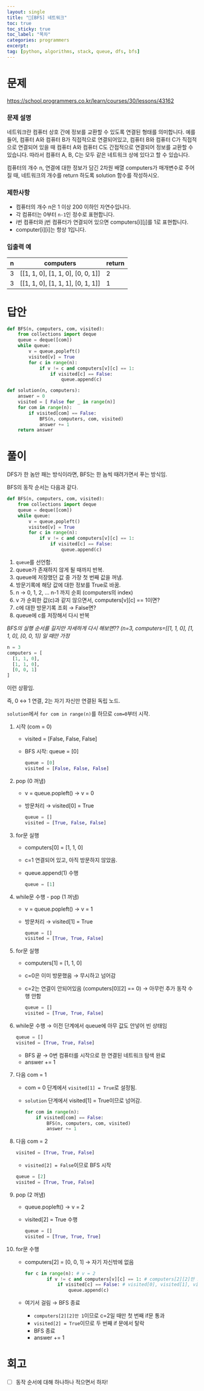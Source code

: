 ```yaml
---
layout: single
title: "📘[BFS] 네트워크"
toc: true
toc_sticky: true
toc_label: "목차"
categories: programmers
excerpt:
tag: [python, algorithms, stack, queue, dfs, bfs]
---
```



# 문제

https://school.programmers.co.kr/learn/courses/30/lessons/43162

### **문제 설명**

네트워크란 컴퓨터 상호 간에 정보를 교환할 수 있도록 연결된 형태를 의미합니다. 예를 들어, 컴퓨터 A와 컴퓨터 B가 직접적으로 연결되어있고, 컴퓨터 B와 컴퓨터 C가 직접적으로 연결되어 있을 때 컴퓨터 A와 컴퓨터 C도 간접적으로 연결되어 정보를 교환할 수 있습니다. 따라서 컴퓨터 A, B, C는 모두 같은 네트워크 상에 있다고 할 수 있습니다.

컴퓨터의 개수 n, 연결에 대한 정보가 담긴 2차원 배열 computers가 매개변수로 주어질 때, 네트워크의 개수를 return 하도록 solution 함수를 작성하시오.

### 제한사항

- 컴퓨터의 개수 n은 1 이상 200 이하인 자연수입니다.
- 각 컴퓨터는 0부터 `n-1`인 정수로 표현합니다.
- i번 컴퓨터와 j번 컴퓨터가 연결되어 있으면 computers[i][j]를 1로 표현합니다.
- computer[i][i]는 항상 1입니다.

### 입출력 예

| n | computers | return |
| --- | --- | --- |
| 3 | [[1, 1, 0], [1, 1, 0], [0, 0, 1]] | 2 |
| 3 | [[1, 1, 0], [1, 1, 1], [0, 1, 1]] | 1 |


# 답안

```python
def BFS(n, computers, com, visited):
    from collections import deque
    queue = deque([com])
    while queue:
        v = queue.popleft()
        visited[v] = True
        for c in range(n):
            if v != c and computers[v][c] == 1:
                if visited[c] == False:
                    queue.append(c)

def solution(n, computers):
    answer = 0
    visited = [ False for _ in range(n)]
    for com in range(n):
        if visited[com] == False:
            BFS(n, computers, com, visited)
            answer += 1
    return answer

```


# 풀이

DFS가 한 놈만 패는 방식이라면, BFS는 한 놈씩 때려가면서 푸는 방식임.

BFS의 동작 순서는 다음과 같다.

```python
def BFS(n, computers, com, visited):
    from collections import deque
    queue = deque([com])
    while queue:
        v = queue.popleft()
        visited[v] = True
        for c in range(n):
            if v != c and computers[v][c] == 1:
                if visited[c] == False:
                    queue.append(c)
```

1. `queue`를 선언함.
2. queue가 존재하지 않게 될 때까지 반복.
3. queue에 저장했던 값 중 가장 첫 번째 값을 꺼냄.
4. 방문기록에 해당 값에 대한 정보를 True로 바꿈.
5. n → 0, 1, 2, … n-1 까지 순회 (computers의 index)
6. v 가 순회한 값(c)과 같지 않으면서, computers[v][c] == 1이면?
7. c에 대한 방문기록 조회 → False면?
8. queue에 c를 저장해서 다시 반복

*BFS의 실행 순서를 길지만 자세하게 다시 해보면?? (n=3, computers=[[1, 1, 0], [1, 1, 0], [0, 0, 1]] 일 때만 가정*

```python
n = 3
computers = [
  [1, 1, 0],
  [1, 1, 0],
  [0, 0, 1]
]
```

이런 상황임.

즉, 0 ↔ 1 연결, 2는 자기 자신만 연결된 독립 노드.

`solution`에서 `for com in range(n)`를 하므로 `com=0`부터 시작.

1. 시작 (com = 0)
    - visited = [False, False, False]
    - BFS 시작: queue = [0]
        
        ```python
        queue = [0]
        visited = [False, False, False]
        ```
        
2. pop (0 꺼냄)
    - v = queue.popleft() → v = 0
    - 방문처리 → visited[0] = True
        
        ```python
        queue = []
        visited = [True, False, False]
        ```
        
3. for문 실행
    - computers[0] = [1, 1, 0]
    - c=1 연결되어 있고, 아직 방문하지 않았음.
    - queue.append(1) 수행
        
        ```python
        queue = [1]
        ```
        
4. while문 수행 - pop (1 꺼냄)
    - v = queue.popleft() → v = 1
    - 방문처리 → visited[1] = True
        
        ```python
        queue = []
        visited = [True, True, False]
        ```
        
5. for문 실행
    - computers[1] = [1, 1, 0]
    - c=0은 이미 방문했음 → 무시하고 넘어감
    - c=2는 연결이 안되어있음 (computers[0][2] == 0) → 아무런 추가 동작 수행 안함
        
        ```python
        queue = []
        visited = [True, True, False]
        ```
        
6. while문 수행 → 이전 단계에서 queue에 아무 값도 안넣어 빈 상태임
    
    ```python
    queue = []
    visited = [True, True, False]
    ```
    
    - BFS 끝 → 0번 컴퓨터를 시작으로 한 연결된 네트워크 탐색 완료
    - answer += 1
7. 다음 com = 1
    - com = 0 단계에서 `visited[1] = True`로 설정됨.
    - `solution` 단계에서 visited[1] = True이므로 넘어감.
        
        ```python
        for com in range(n):
            if visited[com] == False:
                BFS(n, computers, com, visited)
                answer += 1
        ```
        
8. 다음 com = 2
    
    ```python
    visited = [True, True, False]
    ```
    
    - `visited[2] = False`이므로 BFS 시작
    
    ```python
    queue = [2]
    visited = [True, True, False]
    ```
    
9. pop (2 꺼냄)
    - queue.popleft() → v = 2
    - visited[2] = True 수행
        
        ```python
        queue = []
        visited = [True, True, True]
        ```
        
10. for문 수행
    - computers[2] = [0, 0, 1] → 자기 자신밖에 없음
        
        ```python
        for c in range(n): # v = 2
        		if v != c and computers[v][c] == 1: # computers[2][2]만 1임
        		    if visited[c] == False: # visited[0], visited[1], visited[2] 모두 True
        		        queue.append(c)
        ```
        
    - 여기서 걸림 → BFS 종료
        - `computers[2][2]만 1`이므로 c=2일 때만 첫 번째 if문 통과
        - `visited[2] = True`이므로 두 번째 if 문에서 탈락
        - BFS 종료
        - answer += 1


# 회고

- [ ]  동작 순서에 대해 하나하나 적으면서 하자!